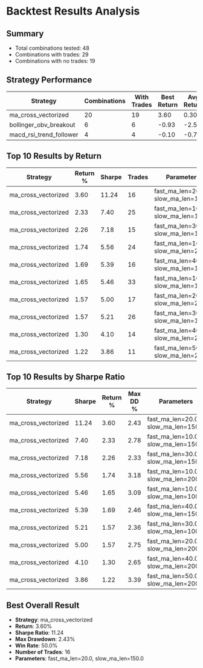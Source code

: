 # Backtest Results Analysis

## Summary
- Total combinations tested: 48
- Combinations with trades: 29
- Combinations with no trades: 19

## Strategy Performance
| Strategy | Combinations | With Trades | Best Return | Avg Return | Best Sharpe | Avg Trades |
|----------|--------------|-------------|-------------|------------|-------------|------------|
| ma_cross_vectorized | 20 | 19 | 3.60 | 0.30 | 11.24 | 27.8 |
| bollinger_obv_breakout | 6 | 6 | -0.93 | -2.53 | -6.25 | 65.7 |
| macd_rsi_trend_follower | 4 | 4 | -0.10 | -0.74 | -1.48 | 4.8 |

## Top 10 Results by Return
| Strategy | Return % | Sharpe | Trades | Parameters |
|----------|----------|--------|--------|------------|
| ma_cross_vectorized | 3.60 | 11.24 | 16 | fast_ma_len=20.0, slow_ma_len=150.0 |
| ma_cross_vectorized | 2.33 | 7.40 | 25 | fast_ma_len=10.0, slow_ma_len=150.0 |
| ma_cross_vectorized | 2.26 | 7.18 | 15 | fast_ma_len=30.0, slow_ma_len=150.0 |
| ma_cross_vectorized | 1.74 | 5.56 | 24 | fast_ma_len=10.0, slow_ma_len=200.0 |
| ma_cross_vectorized | 1.69 | 5.39 | 16 | fast_ma_len=40.0, slow_ma_len=150.0 |
| ma_cross_vectorized | 1.65 | 5.46 | 33 | fast_ma_len=10.0, slow_ma_len=100.0 |
| ma_cross_vectorized | 1.57 | 5.00 | 17 | fast_ma_len=20.0, slow_ma_len=200.0 |
| ma_cross_vectorized | 1.57 | 5.21 | 26 | fast_ma_len=30.0, slow_ma_len=100.0 |
| ma_cross_vectorized | 1.30 | 4.10 | 14 | fast_ma_len=40.0, slow_ma_len=200.0 |
| ma_cross_vectorized | 1.22 | 3.86 | 11 | fast_ma_len=50.0, slow_ma_len=200.0 |

## Top 10 Results by Sharpe Ratio
| Strategy | Sharpe | Return % | Max DD % | Parameters |
|----------|--------|----------|----------|------------|
| ma_cross_vectorized | 11.24 | 3.60 | 2.43 | fast_ma_len=20.0, slow_ma_len=150.0 |
| ma_cross_vectorized | 7.40 | 2.33 | 2.78 | fast_ma_len=10.0, slow_ma_len=150.0 |
| ma_cross_vectorized | 7.18 | 2.26 | 2.33 | fast_ma_len=30.0, slow_ma_len=150.0 |
| ma_cross_vectorized | 5.56 | 1.74 | 3.18 | fast_ma_len=10.0, slow_ma_len=200.0 |
| ma_cross_vectorized | 5.46 | 1.65 | 3.09 | fast_ma_len=10.0, slow_ma_len=100.0 |
| ma_cross_vectorized | 5.39 | 1.69 | 2.46 | fast_ma_len=40.0, slow_ma_len=150.0 |
| ma_cross_vectorized | 5.21 | 1.57 | 2.36 | fast_ma_len=30.0, slow_ma_len=100.0 |
| ma_cross_vectorized | 5.00 | 1.57 | 2.75 | fast_ma_len=20.0, slow_ma_len=200.0 |
| ma_cross_vectorized | 4.10 | 1.30 | 2.65 | fast_ma_len=40.0, slow_ma_len=200.0 |
| ma_cross_vectorized | 3.86 | 1.22 | 3.39 | fast_ma_len=50.0, slow_ma_len=200.0 |

## Best Overall Result
- **Strategy**: ma_cross_vectorized
- **Return**: 3.60%
- **Sharpe Ratio**: 11.24
- **Max Drawdown**: 2.43%
- **Win Rate**: 50.0%
- **Number of Trades**: 16
- **Parameters**: fast_ma_len=20.0, slow_ma_len=150.0